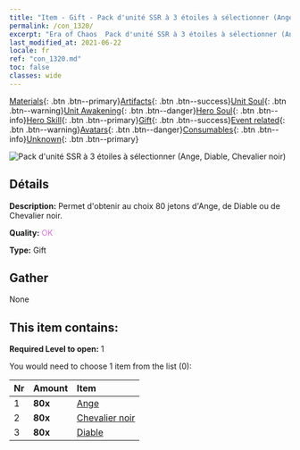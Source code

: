 ```yaml
---
title: "Item - Gift - Pack d'unité SSR à 3 étoiles à sélectionner (Ange, Diable, Chevalier noir)"
permalink: /con_1320/
excerpt: "Era of Chaos  Pack d'unité SSR à 3 étoiles à sélectionner (Ange, Diable, Chevalier noir)"
last_modified_at: 2021-06-22
locale: fr
ref: "con_1320.md"
toc: false
classes: wide
---
```

 [Materials](/ItemsFR/){: .btn .btn--primary}[Artifacts](/ItemsFR/Artifacts/){: .btn .btn--success}[Unit Soul](/ItemsFR/UnitSoul/){: .btn .btn--warning}[Unit Awakening](/ItemsFR/UnitAwakening/){: .btn .btn--danger}[Hero Soul](/ItemsFR/HeroSoul/){: .btn .btn--info}[Hero Skill](/ItemsFR/HeroSkill/){: .btn .btn--primary}[Gift](/ItemsFR/Gift/){: .btn .btn--success}[Event related](/ItemsFR/Events/){: .btn .btn--warning}[Avatars](/ItemsFR/Avatars/){: .btn .btn--danger}[Consumables](/ItemsFR/Consumables/){: .btn .btn--info}[Unknown](/ItemsFR/Unknown/){: .btn .btn--primary}

 ![Pack d'unité SSR à 3 étoiles à sélectionner (Ange, Diable, Chevalier noir)](/images/t/i_907374.png)

## Détails
 **Description:** Permet d'obtenir au choix 80 jetons d'Ange, de Diable ou de Chevalier noir.

 **Quality:** <span style="color: #DA70D6">OK</span>

 **Type:** Gift

## Gather

  None

## This item contains:

 **Required Level to open:** 1

 You would need to choose 1 item from the list (0):

  | Nr | Amount |     Item    |
  |:---|:-------|:------------|
  | 1 |  **80x** | [Ange](/ItemsFR/unt_196/) |  | 
  | 2 |  **80x** | [Chevalier noir](/ItemsFR/unt_213/) |  | 
  | 3 |  **80x** | [Diable](/ItemsFR/unt_232/) |  | 
